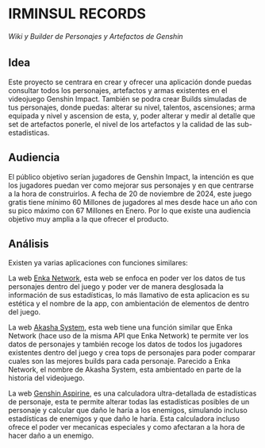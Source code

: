 # IRMINSUL RECORDS 
###### *Wiki y Builder de Personajes y Artefactos de Genshin*
## Idea
Este proyecto se centrara en crear y ofrecer una aplicación donde puedas consultar todos los personajes, artefactos y armas existentes en el videojuego Genshin Impact. También se podra crear Builds simuladas de tus personajes, donde puedas: alterar su nivel, talentos, ascensiones; arma equipada y nivel y ascension de esta, y, poder alterar y medir al detalle que set de artefactos ponerle, el nivel de los artefactos y la calidad de las sub-estadisticas.

## Audiencia
El público objetivo serían jugadores de Genshin Impact, la intención es que los jugadores puedan ver como mejorar sus personajes y en que centrarse a la hora de construirlos. A fecha de 20 de noviembre de 2024, este juego gratis tiene mínimo 60 Millones de jugadores al mes desde hace un año con su pico máximo con 67 Millones en Enero. Por lo que existe una audiencia objetivo muy amplia a la que ofrecer el producto.

## Análisis

Existen ya varias aplicaciones con funciones similares:

La web [Enka Network](https://enka.network), esta web se enfoca en poder ver los datos de tus personajes dentro del juego y poder ver de manera desglosada la información de sus estadísticas, lo más llamativo de esta aplicacion es su estética y el nombre de la app, con ambientación de elementos de dentro del juego.

La web [Akasha System](https://akasha.cv/), esta web tiene una función similar que Enka Network (hace uso de la misma API que Enka Network) te permite ver los datos de personajes y también recoge los datos de todos los jugadores existentes dentro del juego y crea tops de personajes para poder comparar cuales son las mejores builds para cada personaje. Parecido a Enka Network, el nombre de Akasha System, esta ambientado en parte de la historia del videojuego.

La web [Genshin Aspirine](https://genshin.aspirine.su/), es una calculadora ultra-detallada de estadísticas de personaje, esta te permite alterar todas las estadísticas posibles de un personaje y calcular que daño le haría a los enemigos, simulando incluso estadísticas de enemigos y que daño le haría. Esta calculadora incluso ofrece el poder ver 
mecanicas especiales y como afectaran a la hora de hacer daño a un enemigo.

